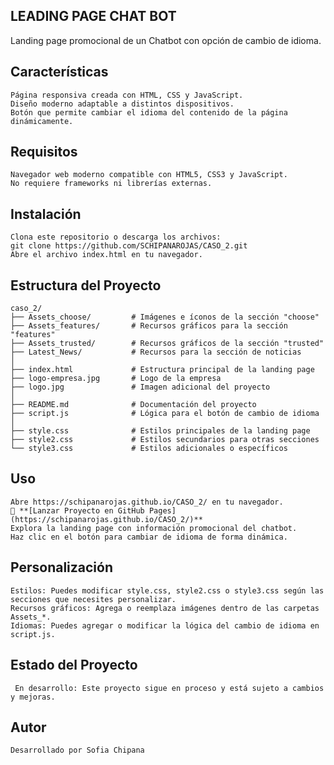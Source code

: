## LEADING PAGE CHAT BOT
Landing page promocional de un Chatbot con opción de cambio de idioma.

## Características
```plaintext
Página responsiva creada con HTML, CSS y JavaScript.
Diseño moderno adaptable a distintos dispositivos.
Botón que permite cambiar el idioma del contenido de la página dinámicamente.
```

## Requisitos
```plaintext
Navegador web moderno compatible con HTML5, CSS3 y JavaScript.
No requiere frameworks ni librerías externas.
```
## Instalación
```plaintext
Clona este repositorio o descarga los archivos:
git clone https://github.com/SCHIPANAROJAS/CASO_2.git
Abre el archivo index.html en tu navegador.
```
## Estructura del Proyecto

```plaintext
caso_2/
├── Assets_choose/         # Imágenes e íconos de la sección "choose"
├── Assets_features/       # Recursos gráficos para la sección "features"
├── Assets_trusted/        # Recursos gráficos de la sección "trusted"
├── Latest_News/           # Recursos para la sección de noticias
│
├── index.html             # Estructura principal de la landing page
├── logo-empresa.jpg       # Logo de la empresa
├── logo.jpg               # Imagen adicional del proyecto
│
├── README.md              # Documentación del proyecto
├── script.js              # Lógica para el botón de cambio de idioma
│
├── style.css              # Estilos principales de la landing page
├── style2.css             # Estilos secundarios para otras secciones
└── style3.css             # Estilos adicionales o específicos
```
## Uso
```plaintext
Abre https://schipanarojas.github.io/CASO_2/ en tu navegador.
🚀 **[Lanzar Proyecto en GitHub Pages](https://schipanarojas.github.io/CASO_2/)**
Explora la landing page con información promocional del chatbot.
Haz clic en el botón para cambiar de idioma de forma dinámica.
```
## Personalización
```plaintext
Estilos: Puedes modificar style.css, style2.css o style3.css según las secciones que necesites personalizar.
Recursos gráficos: Agrega o reemplaza imágenes dentro de las carpetas Assets_*.
Idiomas: Puedes agregar o modificar la lógica del cambio de idioma en script.js.
```
## Estado del Proyecto
```plaintext
 En desarrollo: Este proyecto sigue en proceso y está sujeto a cambios y mejoras.
```
## Autor
```plaintext
Desarrollado por Sofia Chipana
```
